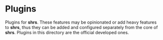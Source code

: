 
# Plugins

Plugins for **shrs**. These features may be opinionated or add heavy features
to **shrs**, thus they can be added and configured separately from the core of
**shrs**. Plugins in this directory are the official developed ones.

